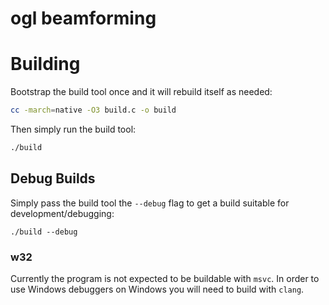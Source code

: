 # ogl beamforming

# Building

Bootstrap the build tool once and it will rebuild itself as
needed:
```sh
cc -march=native -O3 build.c -o build
```

Then simply run the build tool:
```sh
./build
```

## Debug Builds
Simply pass the build tool the `--debug` flag to get a build
suitable for development/debugging:
```
./build --debug
```

### w32
Currently the program is not expected to be buildable with `msvc`.
In order to use Windows debuggers on Windows you will need to
build with `clang`.
